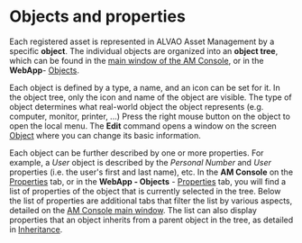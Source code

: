 # Objects and properties
     
Each registered asset is represented in ALVAO Asset Management by a specific **object**. The individual objects are organized into an **object tree**, which can be found in the [main window of the AM Console](../list-of-windows/alvao-asset-management-console), or in the **WebApp**- [Objects](../list-of-windows/alvao-webapp/objects).
     
Each object is defined by a type, a name, and an icon can be set for it. In the object tree, only the icon and name of the object are visible. The type of object determines what real-world object the object represents (e.g. computer, monitor, printer, ...) Press the right mouse button on the object to open the local menu. The **Edit** command opens a window on the screen [Object](../list-of-windows/alvao-asset-management-console/edit/object/general) where you can change its basic information.
     
Each object can be further described by one or more properties. For example, a *User* object is described by the *Personal Number* and *User* properties  (i.e. the user's first and last name), etc. In the **AM Console** on the [Properties](../list-of-windows/alvao-asset-management-console/tab-view/properties) tab, or in the **WebApp - Objects** - [Properties](../list-of-windows/alvao-webapp/objects/object/properties) tab, you will find a list of properties of the object that is currently selected in the tree. Below the list of properties are additional tabs that filter the list by various aspects, detailed on the [AM Console main window](../list-of-windows/alvao-asset-management-console). The list can also display properties that an object inherits from a parent object in the tree, as detailed in [Inheritance](implementation/tree-design#inheritance).
